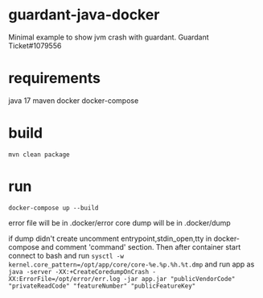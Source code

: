 # guardant-java-docker

Minimal example to show jvm crash with guardant. Guardant Ticket#1079556

# requirements

java 17
maven
docker
docker-compose

# build

`mvn clean package`

# run

`docker-compose up --build`

error file will be in .docker/error
core dump will be in .docker/dump

if dump didn't create uncomment entrypoint,stdin_open,tty in docker-compose and comment 'command' section. Then after
container start connect to bash and run `sysctl -w kernel.core_pattern=/opt/app/core/core-%e.%p.%h.%t.dmp` and run app
as `java -server -XX:+CreateCoredumpOnCrash -XX:ErrorFile=/opt/error/err.log -jar app.jar "publicVendorCode" "privateReadCode" "featureNumber" "publicFeatureKey"` 